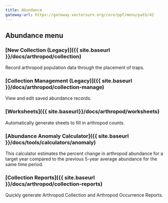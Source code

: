 ```yaml
---
title: Abundance
gateway-url: https://gateway.vectorsurv.org/core/ppf/menu/path/42
---
```


## Abundance menu

### [New Collection (Legacy)]({{ site.baseurl }}/docs/arthropod/collection)

Record arthropod population data through the placement of traps.

### [Collection Management (Legacy)]({{ site.baseurl }}/docs/arthropod/collection-manage)

View and edit saved abundance records.

### [Worksheets]({{ site.baseurl}}/docs/arthropod/worksheets)

Automatically generate sheets to fill in arthropod counts.

### [Abundance Anomaly Calculator]({{ site.baseurl }}/docs/tools/calculators/anomaly)

This calculator estimates the percent change in arthropod abundance for a target year compared to the previous 5-year average abundance for the same time period.

### [Collection Reports]({{ site.baseurl }}/docs/arthropod/collection-reports)

Quickly generate Arthropod Collection and Arthropod Occurrence Reports.
